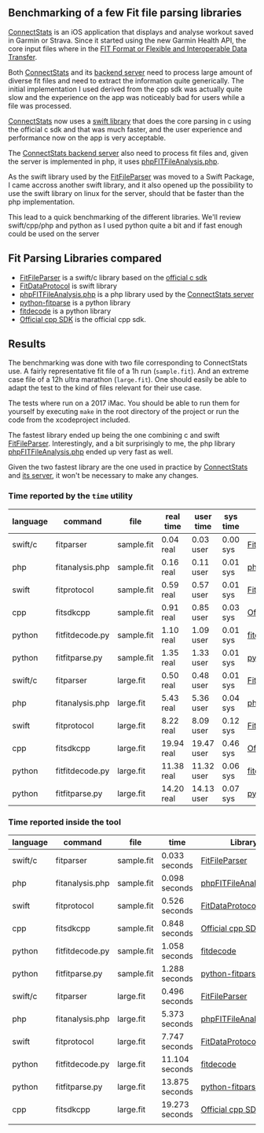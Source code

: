 ## Benchmarking of a few Fit file parsing libraries

[ConnectStats](https://github.com/roznet/connectstats) is an iOS application that displays and analyse workout saved in Garmin or Strava. Since it started using the new Garmin Health API, the core input files where in the [FIT Format or Flexible and Interoperable Data Transfer](https://developer.garmin.com/fit/overview/).

Both [ConnectStats](https://github.com/roznet/connectstats) and its [backend server](https://github.com/roznet/connectstats_server) need to process large amount of diverse fit files and need to extract the information quite generically. The initial implementation I used derived from the cpp sdk was actually quite slow and the experience on the app was noticeably bad for users while a file was processed.

[ConnectStats](https://github.com/roznet/connectstats) now uses a [swift library](https://github.com/roznet/FitFileParser) that does the core parsing in c using the official c sdk and that was much faster, and the user experience and performance now on the app is very acceptable.

The [ConnectStats backend server](https://github.com/roznet/connectstats_server) also need to process fit files and, given the server is implemented in php, it uses [phpFITFileAnalysis.php](https://github.com/adriangibbons/php-fit-file-analysis). 

As the swift library used by the [FitFileParser](https://github.com/roznet/FitFileParser) was moved to a Swift Package, I came accross another swift library, and it also opened up the possibility to use the swift library on linux for the server, should that be faster than the php implementation. 

This lead to a quick benchmarking of the different libraries. We'll review swift/cpp/php and python as I used python quite a bit and if fast enough could be used on the server

## Fit Parsing Libraries compared

- [FitFileParser](https://github.com/roznet/FitFileParser) is a swift/c library based on the [official c sdk](https://developer.garmin.com/fit/example-projects/c/)
- [FitDataProtocol](https://github.com/FitnessKit/FitDataProtocol) is swift library
- [phpFITFileAnalysis.php](https://github.com/adriangibbons/php-fit-file-analysis) is a php library used by the [ConnectStats server](https://github.com/roznet/connectstats_server)
- [python-fitparse](https://github.com/dtcooper/python-fitparse) is a python library
- [fitdecode](https://github.com/polyvertex/fitdecode) is a python library
- [Official cpp SDK](https://developer.garmin.com/fit/example-projects/cpp/) is the official cpp sdk.

## Results

The benchmarking was done with two file corresponding to ConnectStats use. A fairly representative fit file of a 1h run (`sample.fit`). And an extreme case file of a 12h ultra marathon (`large.fit`). One should easily be able to adapt the test to the kind of files relevant for their use case.

The tests where run on a 2017 iMac. You should be able to run them for yourself by executing `make` in the root directory of the project or run the code from the xcodeproject included.

The fastest library ended up being the one combining c and swift [FitFileParser](https://github.com/roznet/FitFileParser). 
Interestingly, and a bit surprisingly to me, the php library [phpFITFileAnalysis.php](https://github.com/adriangibbons/php-fit-file-analysis) ended up very fast as well. 

Given the two fastest library are the one used in practice by [ConnectStats](https://github.com/roznet/connectstats) and [its server](https://github.com/roznet/connectstats_server), it won't be necessary to make any changes.

### Time reported by the `time` utility

| language | command         | file       | real time  | user time  | sys time | Library                                                                          |
|----------|-----------------|------------|------------|------------|----------|----------------------------------------------------------------------------------|
| swift/c  | fitparser       | sample.fit | 0.04 real  | 0.03 user  | 0.00 sys | [FitFileParser](https://github.com/roznet/FitFileParser)                         |
| php      | fitanalysis.php | sample.fit | 0.16 real  | 0.11 user  | 0.01 sys | [phpFITFileAnalysis.php](https://github.com/adriangibbons/php-fit-file-analysis) |
| swift    | fitprotocol     | sample.fit | 0.59 real  | 0.57 user  | 0.01 sys | [FitDataProtocol](https://github.com/FitnessKit/FitDataProtocol)                 |
| cpp      | fitsdkcpp       | sample.fit | 0.91 real  | 0.85 user  | 0.03 sys | [Official cpp SDK](https://developer.garmin.com/fit/example-projects/cpp/)       |
| python   | fitfitdecode.py | sample.fit | 1.10 real  | 1.09 user  | 0.01 sys | [fitdecode](https://github.com/polyvertex/fitdecode)                             |
| python   | fitfitparse.py  | sample.fit | 1.35 real  | 1.33 user  | 0.01 sys | [python-fitparse](https://github.com/dtcooper/python-fitparse)                   |
| swift/c  | fitparser       | large.fit  | 0.50 real  | 0.48 user  | 0.01 sys | [FitFileParser](https://github.com/roznet/FitFileParser)                         |
| php      | fitanalysis.php | large.fit  | 5.43 real  | 5.36 user  | 0.04 sys | [phpFITFileAnalysis.php](https://github.com/adriangibbons/php-fit-file-analysis) |
| swift    | fitprotocol     | large.fit  | 8.22 real  | 8.09 user  | 0.12 sys | [FitDataProtocol](https://github.com/FitnessKit/FitDataProtocol)                 |
| cpp      | fitsdkcpp       | large.fit  | 19.94 real | 19.47 user | 0.46 sys | [Official cpp SDK](https://developer.garmin.com/fit/example-projects/cpp/)       |
| python   | fitfitdecode.py | large.fit  | 11.38 real | 11.32 user | 0.06 sys | [fitdecode](https://github.com/polyvertex/fitdecode)                             |
| python   | fitfitparse.py  | large.fit  | 14.20 real | 14.13 user | 0.07 sys | [python-fitparse](https://github.com/dtcooper/python-fitparse)                   |

### Time reported inside the tool

| language | command         | file       | time           | Library                                                                          |
|----------|-----------------|------------|----------------|----------------------------------------------------------------------------------|
| swift/c  | fitparser       | sample.fit | 0.033 seconds  | [FitFileParser](https://github.com/roznet/FitFileParser)                         |
| php      | fitanalysis.php | sample.fit | 0.098 seconds  | [phpFITFileAnalysis.php](https://github.com/adriangibbons/php-fit-file-analysis) |
| swift    | fitprotocol     | sample.fit | 0.526 seconds  | [FitDataProtocol](https://github.com/FitnessKit/FitDataProtocol)                 |
| cpp      | fitsdkcpp       | sample.fit | 0.848 seconds  | [Official cpp SDK](https://developer.garmin.com/fit/example-projects/cpp/)       |
| python   | fitfitdecode.py | sample.fit | 1.058 seconds  | [fitdecode](https://github.com/polyvertex/fitdecode)                             |
| python   | fitfitparse.py  | sample.fit | 1.288 seconds  | [python-fitparse](https://github.com/dtcooper/python-fitparse)                   |
| swift/c  | fitparser       | large.fit  | 0.496 seconds  | [FitFileParser](https://github.com/roznet/FitFileParser)                         |
| php      | fitanalysis.php | large.fit  | 5.373 seconds  | [phpFITFileAnalysis.php](https://github.com/adriangibbons/php-fit-file-analysis) |
| swift    | fitprotocol     | large.fit  | 7.747 seconds  | [FitDataProtocol](https://github.com/FitnessKit/FitDataProtocol)                 |
| python   | fitfitdecode.py | large.fit  | 11.104 seconds | [fitdecode](https://github.com/polyvertex/fitdecode)                             |
| python   | fitfitparse.py  | large.fit  | 13.875 seconds | [python-fitparse](https://github.com/dtcooper/python-fitparse)                   |
| cpp      | fitsdkcpp       | large.fit  | 19.273 seconds | [Official cpp SDK](https://developer.garmin.com/fit/example-projects/cpp/)       |
|          |                 |            |                |                                                                                  |
